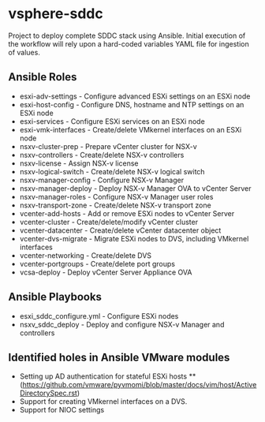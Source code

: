 # vsphere-sddc
Project to deploy complete SDDC stack using Ansible. Initial execution of the workflow will rely upon a hard-coded variables YAML file for ingestion of values.

## Ansible Roles
* esxi-adv-settings     - Configure advanced ESXi settings on an ESXi node
* esxi-host-config      - Configure DNS, hostname and NTP settings on an ESXi node
* esxi-services         - Configure ESXi services on an ESXi node
* esxi-vmk-interfaces   - Create/delete VMkernel interfaces on an ESXi node
* nsxv-cluster-prep     - Prepare vCenter cluster for NSX-v
* nsxv-controllers      - Create/delete NSX-v controllers
* nsxv-license          - Assign NSX-v license
* nsxv-logical-switch   - Create/delete NSX-v logical switch
* nsxv-manager-config   - Configure NSX-v Manager
* nsxv-manager-deploy   - Deploy NSX-v Manager OVA to vCenter Server
* nsxv-manager-roles    - Configure NSX-v Manager user roles
* nsxv-transport-zone   - Create/delete NSX-v transport zone
* vcenter-add-hosts	- Add or remove ESXi nodes to vCenter Server
* vcenter-cluster       - Create/delete/modify vCenter cluster
* vcenter-datacenter    - Create/delete vCenter datacenter object
* vcenter-dvs-migrate   - Migrate ESXi nodes to DVS, including VMkernel interfaces
* vcenter-networking    - Create/delete DVS
* vcenter-portgroups    - Create/delete port groups
* vcsa-deploy           - Deploy vCenter Server Appliance OVA

## Ansible Playbooks
* esxi_sddc_configure.yml	- Configure ESXi nodes
* nsxv_sddc_deploy		- Deploy and configure NSX-v Manager and controllers

## Identified holes in Ansible VMware modules
* Setting up AD authentication for stateful ESXi hosts
** (https://github.com/vmware/pyvmomi/blob/master/docs/vim/host/ActiveDirectorySpec.rst)
* Support for creating VMkernel interfaces on a DVS.
* Support for NIOC settings
